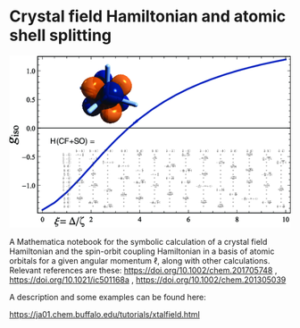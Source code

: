 # Crystal field Hamiltonian and atomic shell splitting

![Image illustrating the capabilities of the crystalfield notebook](xtalfield-illustration.png)

A Mathematica notebook for the symbolic calculation of a crystal field Hamiltonian and the spin-orbit coupling Hamiltonian in a basis of atomic orbitals for a given angular momentum ℓ, along with other calculations. Relevant references are these: https://doi.org/10.1002/chem.201705748 , https://doi.org/10.1021/ic501168a , https://doi.org/10.1002/chem.201305039

A description and some examples can be found here: 

https://ja01.chem.buffalo.edu/tutorials/xtalfield.html
